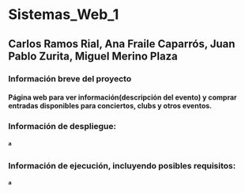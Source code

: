 # Sistemas_Web_1
## Carlos Ramos Rial, Ana Fraile Caparrós, Juan Pablo Zurita, Miguel Merino Plaza
### Información breve del proyecto
#### Página web para ver información(descripción del evento) y comprar entradas disponibles para conciertos, clubs y otros eventos.
### Información de despliegue:
#### ª
### Información de ejecución, incluyendo posibles requisitos:
#### ª